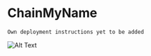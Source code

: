 # ChainMyName

<!-- `main.py` takes in a text file of a (say) blog and generates some questions based on that blog using a model (`text-davinci-003` used for our use case). -->

```Own deployment instructions yet to be added```

![Alt Text](https://github.com/cliff-4/ChainMyName/blob/main/Skille%20Task%20Demo.gif)